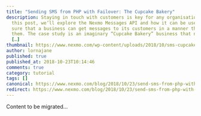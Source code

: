 ```yaml
---
title: "Sending SMS from PHP with Failover: The Cupcake Bakery"
description: Staying in touch with customers is key for any organisation. In
  this post, we’ll explore the Nexmo Messages API and how it can be used to make
  sure that a business can get messages to its customers in a manner that suits
  them. The case study is an imaginary “Cupcake Bakery” business that needs the
  […]
thumbnail: https://www.nexmo.com/wp-content/uploads/2018/10/sms-cupcake.png
author: lornajane
published: true
published_at: 2018-10-23T10:14:46
comments: true
category: tutorial
tags: []
canonical: https://www.nexmo.com/blog/2018/10/23/send-sms-from-php-with-failover-dr
redirect: https://www.nexmo.com/blog/2018/10/23/send-sms-from-php-with-failover-dr
---
```

Content to be migrated...